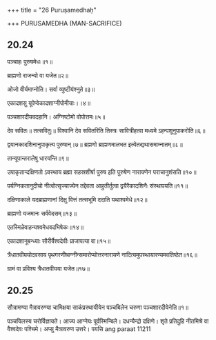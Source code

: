 +++
title = "26 Puruṣamedhaḥ"

+++
PURUSAMEDHA (MAN-SACRIFICE) 
## 20.24

पञ्चाहः पुरुषमेधः॥१॥
 


ब्राह्मणो राजन्यो वा यजेत॥२॥



ओजो वीर्यमाप्नोति। सर्वा व्युष्टीय॑श्नुते॥३॥



एकादशसु यूपेप्वेकादशाग्नीपोमीयाः।।४॥


पञ्चशारदीयवदहानि। अग्निष्टोमो वोपोत्तमः॥५॥


देव सवितः॥ तत्सवितुः॥ विश्वानि देव सवितरिति तिस्त्रः सावित्रीहत्वा मध्यमे ऽहन्पशूनुपाकरोति॥६॥


द्वयानकादशिनानुपाकृत्य पुरुषान्।७॥ ब्रह्मणो ब्राह्मणमालभत इत्येतद्यथासमाम्नातम्॥८॥




तान्यूपान्तरालेषु धारयन्ति॥९॥



उपाकृतान्दक्षिणतो ऽवस्थाय ब्रह्मा सहस्रशीर्षा पुरुष इति पुरुषेण नारायणेन पराचानुशंसति॥१०॥



पर्यग्निकतानुदीचो नीत्वोत्सृज्याज्येन तद्देवता आहुतीर्तुत्वा द्वयैरैकादशिनैः संस्थापयति॥११॥


दक्षिणाकाले यदब्राह्मणानां दिक्षु वित्तं तत्सभूमि ददाति यथाश्वमेधे॥१२॥

ब्राह्मणो यजमानः सर्ववेदसम्॥१३॥


एतस्मिन्नेवाहन्यश्वमेधवदभिषेकः॥१४॥


एकादशानूबन्ध्याः सौरीर्वैश्वदेवीः प्राजापत्या वा॥१५॥


त्रैधातवीययोदवसाय पृथगरणीष्वग्नीन्समारोप्योत्तरनारायणे नादित्यमुपस्थायारण्यमवतिष्ठेत॥१६॥ 



ग्रामं वा प्रविश्य त्रैधातवीयया यजेत॥१७॥


## 20.25


सौत्रामण्या मैत्रावरुण्या चामिक्षया साकंप्रस्थायीयेन पञ्चबिलेन चरुणा पञ्चशारदीयेनेति॥१॥


पञ्चयिलस्य चरोर्विज्ञायते। आज्य आग्नेयः पूर्वस्मिन्बिले। दधन्यैन्द्रो दक्षिणे। शृते प्रतिदुहि नीतमिश्रे वा वैश्वदेवः पश्चिमे। अप्सु मैत्रावरुण उत्तरे। पयसि ang paraat 11211 
